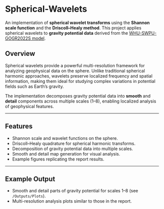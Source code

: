 # Spherical-Wavelets

An implementation of **spherical wavelet transforms** using the **Shannon scale function** and the **Driscoll–Healy method**. This project applies spherical wavelets to **gravity potential data** derived from the [WHU-SWPU-GOGR2022S model](https://icgem.gfz-potsdam.de).

## Overview
Spherical wavelets provide a powerful multi-resolution framework for analyzing geophysical data on the sphere. Unlike traditional spherical harmonic approaches, wavelets preserve localized frequency and spatial information, making them ideal for studying complex variations in potential fields such as Earth’s gravity.

The implementation decomposes gravity potential data into **smooth** and **detail** components across multiple scales (1–8), enabling localized analysis of geophysical features.

---

## Features
- Shannon scale and wavelet functions on the sphere.
- Driscoll–Healy quadrature for spherical harmonic transforms.
- Decomposition of gravity potential data into multiple scales.
- Smooth and detail map generation for visual analysis.
- Example figures replicating the report results.

---

## Example Output
- Smooth and detail parts of gravity potential for scales 1–8 (see `/Outputs/Plots`).
- Multi-resolution analysis plots similar to those in the report.

